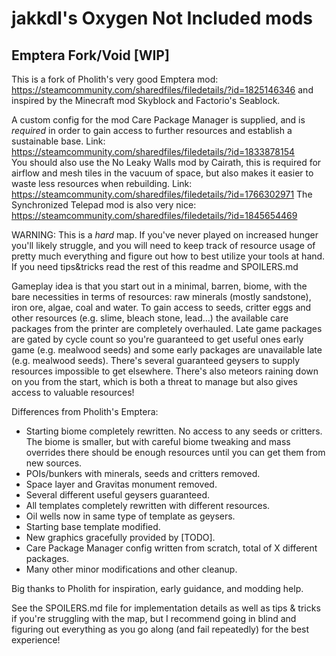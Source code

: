 # jakkdl's Oxygen Not Included mods

## Emptera Fork/Void [WIP]
This is a fork of Pholith's very good Emptera mod: https://steamcommunity.com/sharedfiles/filedetails/?id=1825146346 and inspired by the Minecraft mod Skyblock and Factorio's Seablock.

A custom config for the mod Care Package Manager is supplied, and is *required* in order to gain access to further resources and establish a sustainable base. Link: https://steamcommunity.com/sharedfiles/filedetails/?id=1833878154  
You should also use the No Leaky Walls mod by Cairath, this is required for airflow and mesh tiles in the vacuum of space, but also makes it easier to waste less resources when rebuilding. Link: https://steamcommunity.com/sharedfiles/filedetails/?id=1766302971
The Synchronized Telepad mod is also very nice: https://steamcommunity.com/sharedfiles/filedetails/?id=1845654469

WARNING: This is a *hard* map. If you've never played on increased hunger you'll likely struggle, and you will need to keep track of resource usage of pretty much everything and figure out how to best utilize your tools at hand. If you need tips&tricks read the rest of this readme and SPOILERS.md

Gameplay idea is that you start out in a minimal, barren, biome, with the bare necessities in terms of resources: raw minerals (mostly sandstone), iron ore, algae, coal and water. To gain access to seeds, critter eggs and other resources (e.g. slime, bleach stone, lead...) the available care packages from the printer are completely overhauled. Late game packages are gated by cycle count so you're guaranteed to get useful ones early game (e.g. mealwood seeds) and some early packages are unavailable late (e.g. mealwood seeds). There's several guaranteed geysers to supply resources impossible to get elsewhere.
There's also meteors raining down on you from the start, which is both a threat to manage but also gives access to valuable resources!

Differences from Pholith's Emptera:
* Starting biome completely rewritten. No access to any seeds or critters. The biome is smaller, but with careful biome tweaking and mass overrides there should be enough resources until you can get them from new sources.
* POIs/bunkers with minerals, seeds and critters removed.
* Space layer and Gravitas monument removed.
* Several different useful geysers guaranteed.
* All templates completely rewritten with different resources.
* Oil wells now in same type of template as geysers.
* Starting base template modified.
* New graphics gracefully provided by [TODO].
* Care Package Manager config written from scratch, total of X different packages.
* Many other minor modifications and other cleanup.

Big thanks to Pholith for inspiration, early guidance, and modding help.

See the SPOILERS.md file for implementation details as well as tips & tricks if you're struggling with the map, but I recommend going in blind and figuring out everything as you go along (and fail repeatedly) for the best experience!
